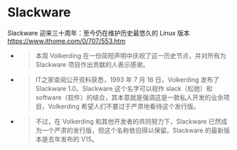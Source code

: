 
# Slackware

Slackware 迎来三十周年：至今仍在维护历史最悠久的 Linux 版本 https://www.ithome.com/0/707/553.htm
- > 本周 Volkerding 在一份简短声明中庆祝了这一历史节点，并对所有为 Slackware 项目作出贡献的人表示感谢。
- > IT之家查阅公开资料获悉，1993 年 7 月 16 日，Volkerding 发布了 Slackware 1.0。Slackware 这个名字可以视作 slack（松弛）和 software（软件）的结合，其本意就是强调这是一款私人开发的业余项目，Volkerding 希望人们不要过于严肃地看待这个发行版。
- > 不过，在 Volkerding 和其他开发者的共同努力下，Slackware 已然成为一个严肃的发行版，但这个名称依旧得以保留。Slackware 的最新版本是去年发布的 V15。
